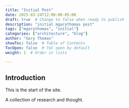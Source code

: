 ```yaml
---
title: "Initial Post"
date: 2025-03-24T12:00:00-05:00
draft: true  # Change to false when ready to publish
description: "initial mgarythomas post"
tags: ["mgarythomas", "initial"]
categories: ["architecture", "blog"]
author: "Gary Thomas"
showToc: false  # Table of Contents
TocOpen: false  # ToC open by default
weight: 1  # Order in lists

---
```


## Introduction

This is the start of the site.

A collection of research and thought.

